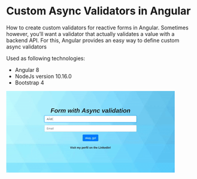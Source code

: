 # Custom Async Validators in Angular

How to create custom validators for reactive forms in Angular. Sometimes however, you’ll want a validator that actually validates a value with a backend API. For this, Angular provides an easy way to define custom async validators

Used as following technologies:
- Angular 8
- NodeJs version 10.16.0
- Bootstrap 4

![alt-text](https://github.com/andrelsa/user-validator/blob/master/src/app/shared/image/validation-async.gif)
